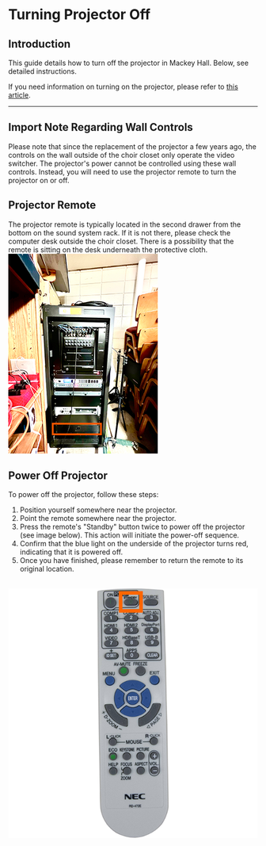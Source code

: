 # Turning Projector Off

## Introduction 
This guide details how to turn off the projector in Mackey Hall. Below, see detailed instructions. 

If you need information on turning on the projector, please refer to [this article](./turning_projector_on.md "Turning Projector On").

---

## Import Note Regarding Wall Controls
 Please note that since the replacement of the projector a few years ago, the controls on the wall outside of the choir closet only operate the video switcher. The projector's power cannot be controlled using these wall controls. Instead, you will need to use the projector remote to turn the projector on or off.

## Projector Remote
 The projector remote is typically located in the second drawer from the bottom on the sound system rack. If it is not there, please check the computer desk outside the choir closet. There is a possibility that the remote is sitting on the desk underneath the protective cloth.
 <br>![NEC Projector Remote](../../assets/images/video/turning_projector_on-off/sound-system-rack%400.1x.png)


## Power Off Projector
To power off the projector, follow these steps:
1. Position yourself somewhere near the projector.
2. Point the remote somewhere near the projector.
3. Press the remote's "Standby" button twice to power off the projector (see image below). This action will initiate the power-off sequence.
4. Confirm that the blue light on the underside of the projector turns red, indicating that it is powered off.
5. Once you have finished, please remember to return the remote to its original location.

 <br>![NEC Projector Remote](../../assets/images/video/turning_projector_on-off/nec-projector-remote-off%400.25x.png) 